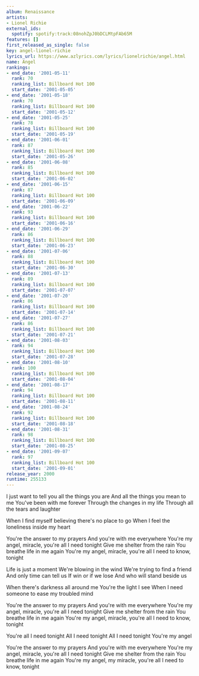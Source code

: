 ```yaml
---
album: Renaissance
artists:
- Lionel Richie
external_ids:
  spotify: spotify:track:08nohZpJ0bDCLMtpFAb65M
features: []
first_released_as_single: false
key: angel-lionel-richie
lyrics_url: https://www.azlyrics.com/lyrics/lionelrichie/angel.html
name: Angel
rankings:
- end_date: '2001-05-11'
  rank: 70
  ranking_list: Billboard Hot 100
  start_date: '2001-05-05'
- end_date: '2001-05-18'
  rank: 70
  ranking_list: Billboard Hot 100
  start_date: '2001-05-12'
- end_date: '2001-05-25'
  rank: 78
  ranking_list: Billboard Hot 100
  start_date: '2001-05-19'
- end_date: '2001-06-01'
  rank: 87
  ranking_list: Billboard Hot 100
  start_date: '2001-05-26'
- end_date: '2001-06-08'
  rank: 85
  ranking_list: Billboard Hot 100
  start_date: '2001-06-02'
- end_date: '2001-06-15'
  rank: 87
  ranking_list: Billboard Hot 100
  start_date: '2001-06-09'
- end_date: '2001-06-22'
  rank: 93
  ranking_list: Billboard Hot 100
  start_date: '2001-06-16'
- end_date: '2001-06-29'
  rank: 86
  ranking_list: Billboard Hot 100
  start_date: '2001-06-23'
- end_date: '2001-07-06'
  rank: 88
  ranking_list: Billboard Hot 100
  start_date: '2001-06-30'
- end_date: '2001-07-13'
  rank: 89
  ranking_list: Billboard Hot 100
  start_date: '2001-07-07'
- end_date: '2001-07-20'
  rank: 86
  ranking_list: Billboard Hot 100
  start_date: '2001-07-14'
- end_date: '2001-07-27'
  rank: 86
  ranking_list: Billboard Hot 100
  start_date: '2001-07-21'
- end_date: '2001-08-03'
  rank: 94
  ranking_list: Billboard Hot 100
  start_date: '2001-07-28'
- end_date: '2001-08-10'
  rank: 100
  ranking_list: Billboard Hot 100
  start_date: '2001-08-04'
- end_date: '2001-08-17'
  rank: 94
  ranking_list: Billboard Hot 100
  start_date: '2001-08-11'
- end_date: '2001-08-24'
  rank: 92
  ranking_list: Billboard Hot 100
  start_date: '2001-08-18'
- end_date: '2001-08-31'
  rank: 98
  ranking_list: Billboard Hot 100
  start_date: '2001-08-25'
- end_date: '2001-09-07'
  rank: 97
  ranking_list: Billboard Hot 100
  start_date: '2001-09-01'
release_year: 2000
runtime: 255133
---
```

I just want to tell you all the things you are
And all the things you mean to me
You've been with me forever
Through the changes in my life
Through all the tears and laughter

When I find myself believing there's no place to go
When I feel the loneliness inside my heart

You're the answer to my prayers
And you're with me everywhere
You're my angel, miracle, you're all I need tonight
Give me shelter from the rain
You breathe life in me again
You're my angel, miracle, you're all I need to know, tonight

Life is just a moment
We're blowing in the wind
We're trying to find a friend
And only time can tell us
If win or if we lose
And who will stand beside us

When there's darkness all around me
You're the light I see
When I need someone to ease my troubled mind

You're the answer to my prayers
And you're with me everywhere
You're my angel, miracle, you're all I need tonight
Give me shelter from the rain
You breathe life in me again
You're my angel, miracle, you're all I need to know, tonight

You're all I need tonight
All I need tonight
All I need tonight
You're my angel

You're the answer to my prayers
And you're with me everywhere
You're my angel, miracle, you're all I need tonight
Give me shelter from the rain
You breathe life in me again
You're my angel, my miracle, you're all I need to know, tonight
